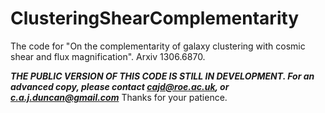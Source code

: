 ClusteringShearComplementarity
==============================

The code for "On the complementarity of galaxy clustering with cosmic shear and flux magnification". Arxiv 1306.6870.


***THE PUBLIC VERSION OF THIS CODE IS STILL IN DEVELOPMENT. For an advanced copy, please contact cajd@roe.ac.uk, or c.a.j.duncan@gmail.com***
Thanks for your patience.
